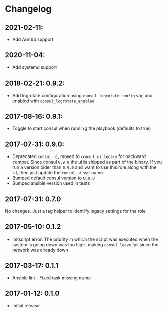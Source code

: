 # Changelog

## 2021-02-11:

  - Add Arm64 support

## 2020-11-04:

  - Add systemd support

## 2018-02-21: 0.9.2:

  - Add logrotate configuration using `consul_logrotate_config` var, and
    enabled with `consul_logrotate_enabled`

## 2017-08-16: 0.9.1:

  - Toggle to start consul when running the playbook (defaults to true)

## 2017-07-31: 0.9.0:

  - Deprecated `consul_ui`, moved to `consul_ui_legacy` for backward compat.
    Since consul `0.9.0` the ui is shipped as part of the binary. If you run
    a version older than `0.9.0` and want to use this role along with the UI,
    then just update the `consul_ui` var name.
  - Bumped default consul version to `0.9.0`
  - Bumped ansible version used in tests

## 2017-07-31: 0.7.0

   No changes. Just a tag helper to identify legacy settings for the role

## 2017-05-10: 0.1.2

  - Initscript error: The priority in which the script was executed when
    the system is going down was too high, making `consul leave` fail since
    the network was already down

## 2017-03-17: 0.1.1

  - Ansible lint - Fixed task missing name

## 2017-01-12: 0.1.0

  - Initial release

